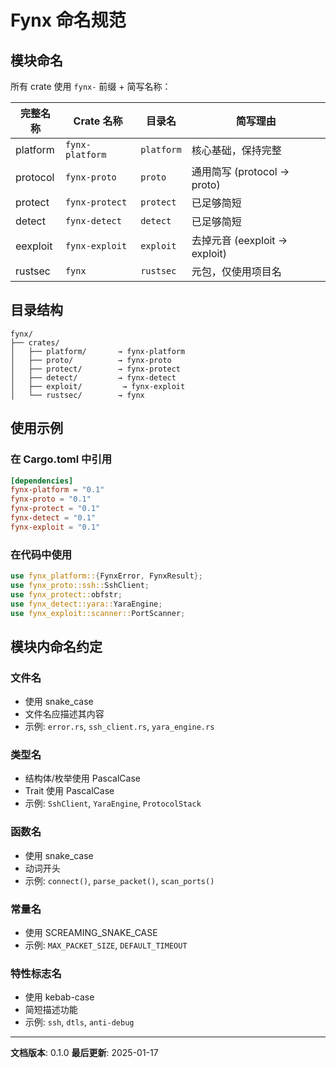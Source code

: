 # Fynx 命名规范

## 模块命名

所有 crate 使用 `fynx-` 前缀 + 简写名称：

| 完整名称 | Crate 名称 | 目录名 | 简写理由 |
|---------|-----------|--------|---------|
| platform | `fynx-platform` | `platform` | 核心基础，保持完整 |
| protocol | `fynx-proto` | `proto` | 通用简写 (protocol → proto) |
| protect | `fynx-protect` | `protect` | 已足够简短 |
| detect | `fynx-detect` | `detect` | 已足够简短 |
| eexploit | `fynx-exploit` | `exploit` | 去掉元音 (eexploit → exploit) |
| rustsec | `fynx` | `rustsec` | 元包，仅使用项目名 |

## 目录结构

```
fynx/
├── crates/
│   ├── platform/       → fynx-platform
│   ├── proto/          → fynx-proto
│   ├── protect/        → fynx-protect
│   ├── detect/         → fynx-detect
│   ├── exploit/         → fynx-exploit
│   └── rustsec/        → fynx
```

## 使用示例

### 在 Cargo.toml 中引用

```toml
[dependencies]
fynx-platform = "0.1"
fynx-proto = "0.1"
fynx-protect = "0.1"
fynx-detect = "0.1"
fynx-exploit = "0.1"
```

### 在代码中使用

```rust
use fynx_platform::{FynxError, FynxResult};
use fynx_proto::ssh::SshClient;
use fynx_protect::obfstr;
use fynx_detect::yara::YaraEngine;
use fynx_exploit::scanner::PortScanner;
```

## 模块内命名约定

### 文件名
- 使用 snake_case
- 文件名应描述其内容
- 示例: `error.rs`, `ssh_client.rs`, `yara_engine.rs`

### 类型名
- 结构体/枚举使用 PascalCase
- Trait 使用 PascalCase
- 示例: `SshClient`, `YaraEngine`, `ProtocolStack`

### 函数名
- 使用 snake_case
- 动词开头
- 示例: `connect()`, `parse_packet()`, `scan_ports()`

### 常量名
- 使用 SCREAMING_SNAKE_CASE
- 示例: `MAX_PACKET_SIZE`, `DEFAULT_TIMEOUT`

### 特性标志名
- 使用 kebab-case
- 简短描述功能
- 示例: `ssh`, `dtls`, `anti-debug`

---

**文档版本**: 0.1.0
**最后更新**: 2025-01-17
